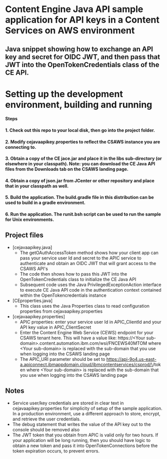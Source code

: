 # Content Engine Java API sample application for API keys in a Content Services on AWS environment
Java snippet showing how to exchange an API key and secret for OIDC JWT, and then pass that JWT into the OpenTokenCredentials class of the CE API. 
---
# Setting up the development environment, building and running

#### Steps

#### 1. Check out this repo to your local disk, then go into the project folder.

#### 2. Modify cejavaapikey.properties to reflect the CSAWS instance you are connecting to. 

#### 3. Obtain a copy of the CE jace.jar and place it in the libs sub-directory (or elsewhere in your classpath).  Note: you can download the CE Java API files from the Downloads tab on the CSAWS landing page.

#### 4. Obtain a copy of json.jar from JCenter or other repository and place that in your classpath as well.

#### 5. Build the application.  The build.gradle file in this distribution can be used to build in a gradle environment.

#### 6. Run the application.  The runit.bsh script can be used to run the sample for Unix environments.

## Project files
- [cejavaapikey.java]
  - The getOAuthAccessToken method shows how your client app can pass your service user Id and secret to the APIC service to authenticate and obtain an OIDC JWT that will grant access to the CSAWS API's
  - The code then shows how to pass this JWT into the OpenTokenCredentials class to initialize the CE Java API
  - Subsequent code uses the Java PrivilegedExceptionAction interface to execute CE Java API code in the authentication context contained within the OpenTokencredentials instance
- [CEproperties.java]
  - This class uses the Java Properties class to read configuration properties from cejavaapikey.properties
- [cejavaapikey.properties]
  - APIC properties: enter your service user Id in APIC_ClientId and your API key value in APIC_ClientSecret
  - Enter the Content Engine Web Service (CEWS) endpoint for your CSAWS tenant here.  This will have a value like: https://\<Your sub-domain>.content.automation.ibm.com/wsi/FNCEWS40MTOM  where \<Your sub-domain> is replaced with the sub-domain that you use when logging into the CSAWS landing page
  - The APIC_URI parameter should be set to https://api-9o4.us-east-a.apiconnect.ibmappdomain.cloud/ibmcontentservices/csprod/\<Your subdomain>/token   where \<Your sub-domain> is replaced with the sub-domain that you use when logging into the CSAWS landing page

## Notes
  - Service user/key credentials are stored in clear text in cejavaapikey.properties for simplicity of setup of the sample application. In a production environment, use a different approach to store, encrypt, and retrieve the user credentials.
  - The debug statement that writes the value of the API key out to the console should be removed also
  - The JWT token that you obtain from APIC is valid only for two hours.  If your application will be long running, then you should have logic to obtain a new token and pass it into OpenTokenConnections before the token expiration occurs, to prevent errors.
  
